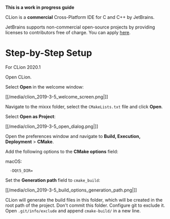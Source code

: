 **This is a work in progress guide**

CLion is a **commercial** Cross-Platform IDE for C and C++ by JetBrains.

JetBrains supports non-commercial open-source projects by providing
licenses to contributors free of charge. You can apply
[here](https://www.jetbrains.com/community/opensource/#support).

# Step-by-Step Setup

For CLion 2020.1

Open CLion.

Select **Open** in the welcome window:

[[/media/clion_2019-3-5_welcome_screen.png|]]

Navigate to the mixxx folder, select the `CMakeLists.txt` file and click
**Open**.

Select **Open as Project**:

[[/media/clion_2019-3-5_open_dialog.png|]]

Open the preferences window and navigate to **Build, Execution,
Deployment** \> **CMake**.

Add the following options to the **CMake options** field:

macOS:

``` 
  -DQt5_DIR=
```

Set the **Generation path** field to `cmake_build`:

[[/media/clion_2019-3-5_build_options_generation_path.png|]]

CLion will generate the build files in this folder, which will be
created in the root path of the project. Don't commit this folder.
Configure git to exclude it. Open `.git/info/exclude` and append
`cmake-build/` in a new line.
